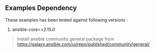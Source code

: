 ## Examples Dependency
These examples has been tested against following versions :
  1. ansible-core==2.15.0


> Install ansible community general package from https://galaxy.ansible.com/ui/repo/published/community/general/


